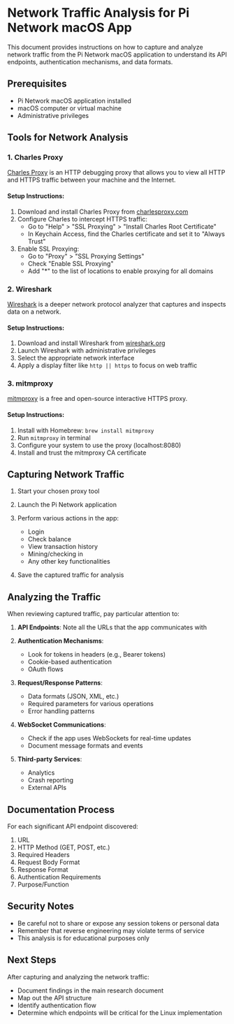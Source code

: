 # Network Traffic Analysis for Pi Network macOS App

This document provides instructions on how to capture and analyze network traffic from the Pi Network macOS application to understand its API endpoints, authentication mechanisms, and data formats.

## Prerequisites

- Pi Network macOS application installed
- macOS computer or virtual machine
- Administrative privileges

## Tools for Network Analysis

### 1. Charles Proxy

[Charles Proxy](https://www.charlesproxy.com/) is an HTTP debugging proxy that allows you to view all HTTP and HTTPS traffic between your machine and the Internet.

#### Setup Instructions:

1. Download and install Charles Proxy from [charlesproxy.com](https://www.charlesproxy.com/download/)
2. Configure Charles to intercept HTTPS traffic:
   - Go to "Help" > "SSL Proxying" > "Install Charles Root Certificate"
   - In Keychain Access, find the Charles certificate and set it to "Always Trust"
3. Enable SSL Proxying:
   - Go to "Proxy" > "SSL Proxying Settings"
   - Check "Enable SSL Proxying"
   - Add "*" to the list of locations to enable proxying for all domains

### 2. Wireshark

[Wireshark](https://www.wireshark.org/) is a deeper network protocol analyzer that captures and inspects data on a network.

#### Setup Instructions:

1. Download and install Wireshark from [wireshark.org](https://www.wireshark.org/download.html)
2. Launch Wireshark with administrative privileges
3. Select the appropriate network interface 
4. Apply a display filter like `http || https` to focus on web traffic

### 3. mitmproxy

[mitmproxy](https://mitmproxy.org/) is a free and open-source interactive HTTPS proxy.

#### Setup Instructions:

1. Install with Homebrew: `brew install mitmproxy`
2. Run `mitmproxy` in terminal
3. Configure your system to use the proxy (localhost:8080)
4. Install and trust the mitmproxy CA certificate

## Capturing Network Traffic

1. Start your chosen proxy tool
2. Launch the Pi Network application
3. Perform various actions in the app:
   - Login
   - Check balance
   - View transaction history
   - Mining/checking in
   - Any other key functionalities

4. Save the captured traffic for analysis

## Analyzing the Traffic

When reviewing captured traffic, pay particular attention to:

1. **API Endpoints**: Note all the URLs that the app communicates with
2. **Authentication Mechanisms**:
   - Look for tokens in headers (e.g., Bearer tokens)
   - Cookie-based authentication
   - OAuth flows
   
3. **Request/Response Patterns**:
   - Data formats (JSON, XML, etc.)
   - Required parameters for various operations
   - Error handling patterns
   
4. **WebSocket Communications**:
   - Check if the app uses WebSockets for real-time updates
   - Document message formats and events

5. **Third-party Services**:
   - Analytics
   - Crash reporting
   - External APIs

## Documentation Process

For each significant API endpoint discovered:

1. URL
2. HTTP Method (GET, POST, etc.)
3. Required Headers
4. Request Body Format
5. Response Format
6. Authentication Requirements
7. Purpose/Function

## Security Notes

- Be careful not to share or expose any session tokens or personal data
- Remember that reverse engineering may violate terms of service
- This analysis is for educational purposes only

## Next Steps

After capturing and analyzing the network traffic:
- Document findings in the main research document
- Map out the API structure
- Identify authentication flow
- Determine which endpoints will be critical for the Linux implementation

